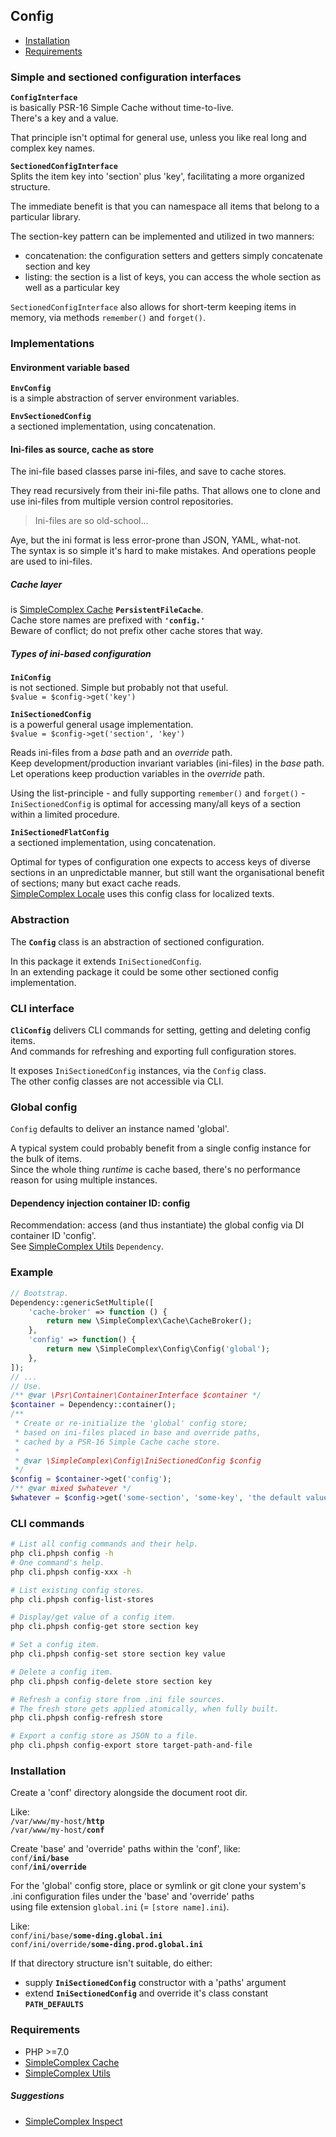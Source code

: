 ## Config ##

- [Installation](#installation)
- [Requirements](#requirements)

### Simple and sectioned configuration interfaces ###

**``` ConfigInterface ```**  
is basically PSR-16 Simple Cache without time-to-live.  
There's a key and a value.

That principle isn't optimal for general use, unless you like real long and complex key names.  

**``` SectionedConfigInterface ```**  
Splits the item key into 'section' plus 'key', facilitating a more organized structure.

The immediate benefit is that you can namespace all items that belong to a particular library.

The section-key pattern can be implemented and utilized in two manners:

- concatenation: the configuration setters and getters simply concatenate section and key
- listing: the section is a list of keys, you can access the whole section as well as a particular key

``` SectionedConfigInterface ``` also allows for short-term keeping items in memory,
via methods ``` remember() ``` and ``` forget() ```.

### Implementations ###

#### Environment variable based ####

**``` EnvConfig ```**  
is a simple abstraction of server environment variables.

**``` EnvSectionedConfig ```**  
a sectioned implementation, using concatenation.

#### Ini-files as source, cache as store ####

The ini-file based classes parse ini-files, and save to cache stores.

They read recursively from their ini-file paths.
That allows one to clone and use ini-files from multiple version control repositories.

> Ini-files are so old-school...

Aye, but the ini format is less error-prone than JSON, YAML, what-not.  
The syntax is so simple it's hard to make mistakes. And operations people are used to ini-files.

##### Cache layer #####
is [SimpleComplex Cache](https://github.com/simplecomplex/php-cache) **``` PersistentFileCache ```**.  
Cache store names are prefixed with **``` 'config.' ```**  
Beware of conflict; do not prefix other cache stores that way. 

##### Types of ini-based configuration #####

**``` IniConfig ```**  
is not sectioned. Simple but probably not that useful.  
``` $value = $config->get('key') ```

**``` IniSectionedConfig ```**  
is a powerful general usage implementation.  
``` $value = $config->get('section', 'key') ```

Reads ini-files from a _base_ path and an _override_ path.  
Keep development/production invariant variables (ini-files) in the _base_ path.  
Let operations keep production variables in the _override_ path.

Using the list-principle - and fully supporting ``` remember() ``` and ``` forget() ``` -
``` IniSectionedConfig ``` is optimal for accessing many/all keys of a section within a limited procedure.

**``` IniSectionedFlatConfig ```**  
a sectioned implementation, using concatenation.

Optimal for types of configuration one expects to access keys of diverse sections in an unpredictable manner,
but still want the organisational benefit of sections; many but exact cache reads.  
[SimpleComplex Locale](https://github.com/simplecomplex/php-locale) uses this config class for localized texts.

### Abstraction ###

The **``` Config ```** class is an abstraction of sectioned configuration.

In this package it extends ``` IniSectionedConfig ```.  
In an extending package it could  be some other sectioned config implementation.

### CLI interface ###

**``` CliConfig ```**  delivers CLI commands for setting, getting and deleting config items.  
And commands for refreshing and exporting full configuration stores.

It exposes ``` IniSectionedConfig ``` instances, via the ``` Config ``` class.  
The other config classes are not accessible via CLI.

### Global config ###

``` Config ``` defaults to deliver an instance named 'global'.

A typical system could probably benefit from a single config instance for the bulk of items.  
Since the whole thing _runtime_ is cache based, there's no performance reason for using multiple instances.

#### Dependency injection container ID: config ####

Recommendation: access (and thus instantiate) the global config via DI container ID 'config'.  
See [SimpleComplex Utils](https://github.com/simplecomplex/php-utils) ``` Dependency ```.

### Example ###

```php
// Bootstrap.
Dependency::genericSetMultiple([
    'cache-broker' => function () {
        return new \SimpleComplex\Cache\CacheBroker();
    },
    'config' => function() {
        return new \SimpleComplex\Config\Config('global');
    },
]);
// ...
// Use.
/** @var \Psr\Container\ContainerInterface $container */
$container = Dependency::container();
/**
 * Create or re-initialize the 'global' config store;
 * based on ini-files placed in base and override paths,
 * cached by a PSR-16 Simple Cache cache store.
 *
 * @var \SimpleComplex\Config\IniSectionedConfig $config
 */
$config = $container->get('config');
/** @var mixed $whatever */
$whatever = $config->get('some-section', 'some-key', 'the default value');
```

### CLI commands ###

```bash
# List all config commands and their help.
php cli.phpsh config -h
# One command's help.
php cli.phpsh config-xxx -h

# List existing config stores.
php cli.phpsh config-list-stores

# Display/get value of a config item.
php cli.phpsh config-get store section key

# Set a config item.
php cli.phpsh config-set store section key value

# Delete a config item.
php cli.phpsh config-delete store section key

# Refresh a config store from .ini file sources.
# The fresh store gets applied atomically, when fully built.
php cli.phpsh config-refresh store

# Export a config store as JSON to a file.
php cli.phpsh config-export store target-path-and-file
```

### Installation ###

Create a 'conf' directory alongside the document root dir.

Like:  
```/var/www/my-host/```**```http```**  
```/var/www/my-host/```**```conf```**

Create 'base' and 'override' paths within the 'conf', like:  
```conf/```**```ini/base```**  
```conf/```**```ini/override```**  

For the 'global' config store, place or symlink or git clone your system's  
.ini configuration files under the 'base' and 'override' paths  
using file extension ```global.ini``` (= ```[store name].ini```).

Like:  
```conf/ini/base/```**```some-ding.global.ini```**  
```conf/ini/override/```**```some-ding.prod.global.ini```**  

If that directory structure isn't suitable, do either:
- supply **```IniSectionedConfig```** constructor with a 'paths' argument
- extend **```IniSectionedConfig```** and override it's class constant **```PATH_DEFAULTS```**


### Requirements ###

- PHP >=7.0
- [SimpleComplex Cache](https://github.com/simplecomplex/php-cache)
- [SimpleComplex Utils](https://github.com/simplecomplex/php-utils)

##### Suggestions #####

- [SimpleComplex Inspect](https://github.com/simplecomplex/inspect)
